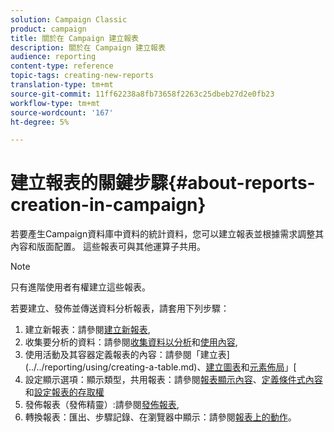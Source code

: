 ```yaml
---
solution: Campaign Classic
product: campaign
title: 關於在 Campaign 建立報表
description: 關於在 Campaign 建立報表
audience: reporting
content-type: reference
topic-tags: creating-new-reports
translation-type: tm+mt
source-git-commit: 11ff62238a8fb73658f2263c25dbeb27d2e0fb23
workflow-type: tm+mt
source-wordcount: '167'
ht-degree: 5%

---
```



# 建立報表的關鍵步驟{#about-reports-creation-in-campaign}

若要產生Campaign資料庫中資料的統計資料，您可以建立報表並根據需求調整其內容和版面配置。 這些報表可與其他運算子共用。

>[!NOTE]
>
>只有進階使用者有權建立這些報表。

若要建立、發佈並傳送資料分析報表，請套用下列步驟：

1. 建立新報表：請參閱[建立新報表](../../reporting/using/creating-a-new-report.md),
1. 收集要分析的資料：請參閱[收集資料以分析](../../reporting/using/collecting-data-to-analyze.md)和[使用內容](../../reporting/using/using-the-context.md),
1. 使用活動及其容器定義報表的內容：請參閱「建立表](../../reporting/using/creating-a-table.md)、[建立圖表](../../reporting/using/creating-a-chart.md)和[元素佈局](../../reporting/using/element-layout.md)」[
1. 設定顯示選項：顯示類型，共用報表：請參閱[報表顯示內容](../../reporting/using/configuring-access-to-the-report.md#report-display-context)、[定義條件式內容](../../reporting/using/defining-a-conditional-content.md)和[設定報表的存取權](../../reporting/using/configuring-access-to-the-report.md)
1. 發佈報表（發佈精靈）:請參閱[發佈報表](../../reporting/using/configuring-access-to-the-report.md#publishing-the-report),
1. 轉換報表：匯出、步驟記錄、在瀏覽器中顯示：請參閱[報表上的動作](../../reporting/using/actions-on-reports.md)。

